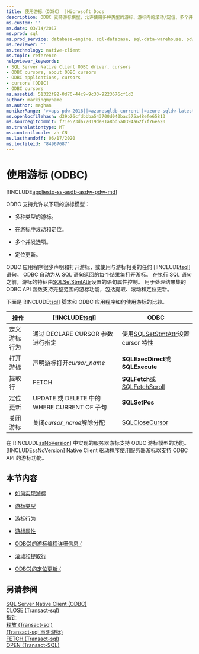 ```yaml
---
title: 使用游标（ODBC） |Microsoft Docs
description: ODBC 支持游标模型，允许使用多种类型的游标、游标内的滚动/定位、多个并发选项和定位更新。
ms.custom: ''
ms.date: 03/14/2017
ms.prod: sql
ms.prod_service: database-engine, sql-database, sql-data-warehouse, pdw
ms.reviewer: ''
ms.technology: native-client
ms.topic: reference
helpviewer_keywords:
- SQL Server Native Client ODBC driver, cursors
- ODBC cursors, about ODBC cursors
- ODBC applications, cursors
- cursors [ODBC]
- ODBC cursors
ms.assetid: 51322f92-0d76-44c9-9c33-9223676cf1d3
author: markingmyname
ms.author: maghan
monikerRange: '>=aps-pdw-2016||=azuresqldb-current||=azure-sqldw-latest||>=sql-server-2016||=sqlallproducts-allversions||>=sql-server-linux-2017||=azuresqldb-mi-current'
ms.openlocfilehash: d39b26cfdbbba543700d040bac575a48efe65813
ms.sourcegitcommit: f71e523da72019de81a8bd5a0394a62f7f76ea20
ms.translationtype: MT
ms.contentlocale: zh-CN
ms.lasthandoff: 06/17/2020
ms.locfileid: "84967687"
---
```

# <a name="using-cursors-odbc"></a>使用游标 (ODBC)
[!INCLUDE[appliesto-ss-asdb-asdw-pdw-md](../../includes/appliesto-ss-asdb-asdw-pdw-md.md)]

  ODBC 支持允许以下项的游标模型：  
  
-   多种类型的游标。  
  
-   在游标中滚动和定位。  
  
-   多个并发选项。  
  
-   定位更新。  
  
 ODBC 应用程序很少声明和打开游标，或使用与游标相关的任何 [!INCLUDE[tsql](../../includes/tsql-md.md)] 语句。 ODBC 自动为从 SQL 语句返回的每个结果集打开游标。 在执行 SQL 语句之前，游标的特征由[SQLSetStmtAttr](../../relational-databases/native-client-odbc-api/sqlsetstmtattr.md)设置的语句属性控制。 用于处理结果集的 ODBC API 函数支持完整范围的游标功能，包括提取、滚动和定位更新。  
  
 下面是 [!INCLUDE[tsql](../../includes/tsql-md.md)] 脚本和 ODBC 应用程序如何使用游标的比较。  
  
|操作|[!INCLUDE[tsql](../../includes/tsql-md.md)]|ODBC|  
|------------|------------------------|----------|  
|定义游标行为|通过 DECLARE CURSOR 参数进行指定|使用[SQLSetStmtAttr](../../relational-databases/native-client-odbc-api/sqlsetstmtattr.md)设置 cursor 特性|  
|打开游标|声明游标打开*cursor_name*|**SQLExecDirect**或**SQLExecute**|  
|提取行|FETCH|**SQLFetch**或[SQLFetchScroll](../../relational-databases/native-client-odbc-api/sqlfetchscroll.md)|  
|定位更新|UPDATE 或 DELETE 中的 WHERE CURRENT OF 子句|**SQLSetPos**|  
|关闭游标|关闭*cursor_name*解除分配|[SQLCloseCursor](../../relational-databases/native-client-odbc-api/sqlclosecursor.md)|  
  
 在 [!INCLUDE[ssNoVersion](../../includes/ssnoversion-md.md)] 中实现的服务器游标支持 ODBC 游标模型的功能。 [!INCLUDE[ssNoVersion](../../includes/ssnoversion-md.md)] Native Client 驱动程序使用服务器游标以支持 ODBC API 的游标功能。  
  
## <a name="in-this-section"></a>本节内容  
  
-   [如何实现游标](../../relational-databases/native-client-odbc-cursors/implementation/how-cursors-are-implemented.md)  
  
-   [游标类型](../../relational-databases/native-client-odbc-cursors/cursor-types.md)  
  
-   [游标行为](../../relational-databases/native-client-odbc-cursors/cursor-behaviors.md)  
  
-   [游标属性](../../relational-databases/native-client-odbc-cursors/properties/cursor-properties.md)  
  
-   [ODBC&#41;的游标编程详细信息 &#40;](../../relational-databases/native-client-odbc-cursors/programming/cursor-programming-details-odbc.md)  
  
-   [滚动和提取行](../../relational-databases/native-client-odbc-cursors/scrolling-and-fetching-rows.md)  
  
-   [ODBC&#41;的定位更新 &#40;](../../relational-databases/native-client-odbc-cursors/positioned-updates-odbc.md)  
  
## <a name="see-also"></a>另请参阅  
 [SQL Server Native Client &#40;ODBC&#41;](../../relational-databases/native-client/odbc/sql-server-native-client-odbc.md)   
 [CLOSE &#40;Transact-sql&#41;](../../t-sql/language-elements/close-transact-sql.md)   
 [指针](../../relational-databases/cursors.md)   
 [释放 &#40;Transact-sql&#41;](../../t-sql/language-elements/deallocate-transact-sql.md)   
 [&#40;Transact-sql 声明游标&#41;](../../t-sql/language-elements/declare-cursor-transact-sql.md)   
 [FETCH &#40;Transact-sql&#41;](../../t-sql/language-elements/fetch-transact-sql.md)   
 [OPEN (Transact-SQL)](../../t-sql/language-elements/open-transact-sql.md)  
  
  
